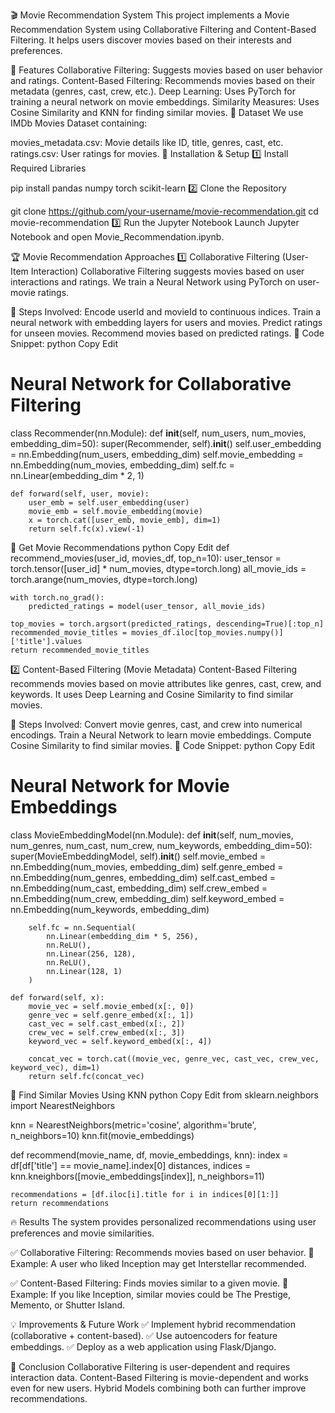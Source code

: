 🎬 Movie Recommendation System
This project implements a Movie Recommendation System using Collaborative Filtering and Content-Based Filtering. It helps users discover movies based on their interests and preferences.

📌 Features
Collaborative Filtering: Suggests movies based on user behavior and ratings.
Content-Based Filtering: Recommends movies based on their metadata (genres, cast, crew, etc.).
Deep Learning: Uses PyTorch for training a neural network on movie embeddings.
Similarity Measures: Uses Cosine Similarity and KNN for finding similar movies.
📂 Dataset
We use IMDb Movies Dataset containing:

movies_metadata.csv: Movie details like ID, title, genres, cast, etc.
ratings.csv: User ratings for movies.
🚀 Installation & Setup
1️⃣ Install Required Libraries

pip install pandas numpy torch scikit-learn
2️⃣ Clone the Repository

git clone https://github.com/your-username/movie-recommendation.git
cd movie-recommendation
3️⃣ Run the Jupyter Notebook
Launch Jupyter Notebook and open Movie_Recommendation.ipynb.

🏆 Movie Recommendation Approaches
1️⃣ Collaborative Filtering (User-Item Interaction)
Collaborative Filtering suggests movies based on user interactions and ratings. We train a Neural Network using PyTorch on user-movie ratings.

🔹 Steps Involved:
Encode userId and movieId to continuous indices.
Train a neural network with embedding layers for users and movies.
Predict ratings for unseen movies.
Recommend movies based on predicted ratings.
🔹 Code Snippet:
python
Copy
Edit
# Neural Network for Collaborative Filtering
class Recommender(nn.Module):
    def __init__(self, num_users, num_movies, embedding_dim=50):
        super(Recommender, self).__init__()
        self.user_embedding = nn.Embedding(num_users, embedding_dim)
        self.movie_embedding = nn.Embedding(num_movies, embedding_dim)
        self.fc = nn.Linear(embedding_dim * 2, 1)  

    def forward(self, user, movie):
        user_emb = self.user_embedding(user)
        movie_emb = self.movie_embedding(movie)
        x = torch.cat([user_emb, movie_emb], dim=1)
        return self.fc(x).view(-1)
🔹 Get Movie Recommendations
python
Copy
Edit
def recommend_movies(user_id, movies_df, top_n=10):
    user_tensor = torch.tensor([user_id] * num_movies, dtype=torch.long)
    all_movie_ids = torch.arange(num_movies, dtype=torch.long)
    
    with torch.no_grad():
        predicted_ratings = model(user_tensor, all_movie_ids)
    
    top_movies = torch.argsort(predicted_ratings, descending=True)[:top_n]
    recommended_movie_titles = movies_df.iloc[top_movies.numpy()]['title'].values
    return recommended_movie_titles
2️⃣ Content-Based Filtering (Movie Metadata)
Content-Based Filtering recommends movies based on movie attributes like genres, cast, crew, and keywords. It uses Deep Learning and Cosine Similarity to find similar movies.

🔹 Steps Involved:
Convert movie genres, cast, and crew into numerical encodings.
Train a Neural Network to learn movie embeddings.
Compute Cosine Similarity to find similar movies.
🔹 Code Snippet:
python
Copy
Edit
# Neural Network for Movie Embeddings
class MovieEmbeddingModel(nn.Module):
    def __init__(self, num_movies, num_genres, num_cast, num_crew, num_keywords, embedding_dim=50):
        super(MovieEmbeddingModel, self).__init__()
        self.movie_embed = nn.Embedding(num_movies, embedding_dim)
        self.genre_embed = nn.Embedding(num_genres, embedding_dim)
        self.cast_embed = nn.Embedding(num_cast, embedding_dim)
        self.crew_embed = nn.Embedding(num_crew, embedding_dim)
        self.keyword_embed = nn.Embedding(num_keywords, embedding_dim)

        self.fc = nn.Sequential(
            nn.Linear(embedding_dim * 5, 256),
            nn.ReLU(),
            nn.Linear(256, 128),
            nn.ReLU(),
            nn.Linear(128, 1)  
        )

    def forward(self, x):
        movie_vec = self.movie_embed(x[:, 0])
        genre_vec = self.genre_embed(x[:, 1])
        cast_vec = self.cast_embed(x[:, 2])
        crew_vec = self.crew_embed(x[:, 3])
        keyword_vec = self.keyword_embed(x[:, 4])

        concat_vec = torch.cat((movie_vec, genre_vec, cast_vec, crew_vec, keyword_vec), dim=1)
        return self.fc(concat_vec)
🔹 Find Similar Movies Using KNN
python
Copy
Edit
from sklearn.neighbors import NearestNeighbors

knn = NearestNeighbors(metric='cosine', algorithm='brute', n_neighbors=10)
knn.fit(movie_embeddings)

def recommend(movie_name, df, movie_embeddings, knn):
    index = df[df['title'] == movie_name].index[0]
    distances, indices = knn.kneighbors([movie_embeddings[index]], n_neighbors=11)
    
    recommendations = [df.iloc[i].title for i in indices[0][1:]]
    return recommendations

🔥 Results
The system provides personalized recommendations using user preferences and movie similarities.

✅ Collaborative Filtering:
Recommends movies based on user behavior.
🔹 Example: A user who liked Inception may get Interstellar recommended.

✅ Content-Based Filtering:
Finds movies similar to a given movie.
🔹 Example: If you like Inception, similar movies could be The Prestige, Memento, or Shutter Island.


💡 Improvements & Future Work
✅ Implement hybrid recommendation (collaborative + content-based).
✅ Use autoencoders for feature embeddings.
✅ Deploy as a web application using Flask/Django.


📜 Conclusion
Collaborative Filtering is user-dependent and requires interaction data.
Content-Based Filtering is movie-dependent and works even for new users.
Hybrid Models combining both can further improve recommendations.




